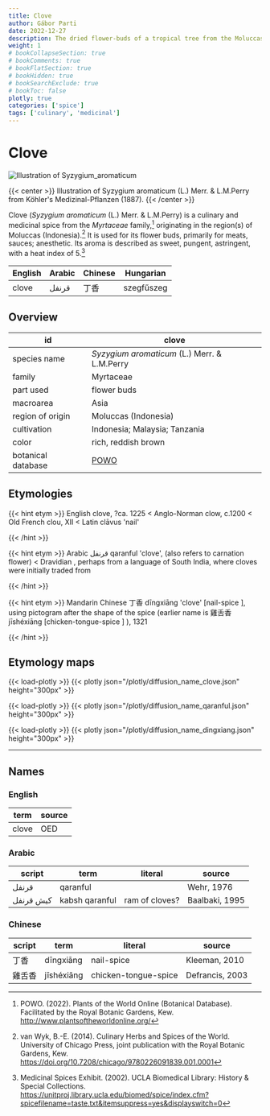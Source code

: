 ```yaml
---
title: Clove
author: Gábor Parti
date: 2022-12-27
description: The dried flower-buds of a tropical tree from the Moluccas, Indonesia.
weight: 1
# bookCollapseSection: true
# bookComments: true
# bookFlatSection: true
# bookHidden: true
# bookSearchExclude: true
# bookToc: false
plotly: true
categories: ['spice']
tags: ['culinary', 'medicinal']
---
```


# Clove

![Illustration of Syzygium_aromaticum](/images/kohler/clove.png)

{{< center >}}
Illustration of Syzygium aromaticum (L.) Merr. \& L.M.Perry from Köhler's Medizinal-Pflanzen (1887).
{{< /center >}}

Clove (*Syzygium aromaticum* (L.) Merr. \& L.M.Perry) is a culinary and medicinal spice from the *Myrtaceae* family,[^powo] originating in the region(s) of Moluccas (Indonesia).[^van_wyk_culinary_2014] It is used for its flower buds, primarily for meats, sauces; anesthetic. Its aroma is described as sweet, pungent, astringent, with a heat index of 5.[^ucla_medicinal_2002]

|English|Arabic|Chinese| Hungarian|
|-------|------|-------|----------|
| clove | قرنفل|   丁香  |szegfűszeg|

## Overview

|        id        |                       clove                       |
|------------------|---------------------------------------------------|
|   species name   |   *Syzygium aromaticum* (L.) Merr. \& L.M.Perry   |
|      family      |                     Myrtaceae                     |
|     part used    |                    flower buds                    |
|     macroarea    |                        Asia                       |
| region of origin |                Moluccas (Indonesia)               |
|    cultivation   |           Indonesia; Malaysia; Tanzania           |
|       color      |                rich, reddish brown                |
|botanical database|[POWO](https://powo.science.kew.org/taxon/601421-1)|

## Etymologies

{{< hint etym >}}
English clove, ?ca. 1225 < Anglo-Norman clow, c.1200 < Old French clou, XII < Latin clāvus 'nail'

{{< /hint >}}

{{< hint etym >}}
Arabic قرنفل qaranful 'clove', (also refers to carnation flower) < Dravidian , perhaps from a language of South India, where cloves were initially traded from

{{< /hint >}}

{{< hint etym >}}
Mandarin Chinese 丁香 dīngxiāng 'clove' [nail-spice ], using pictogram after the shape of the spice (earlier name is 雞舌香 jīshéxiāng [chicken-tongue-spice ] ), 1321

{{< /hint >}}

## Etymology maps

{{< load-plotly >}}
{{< plotly json="/plotly/diffusion_name_clove.json" height="300px" >}}

{{< load-plotly >}}
{{< plotly json="/plotly/diffusion_name_qaranful.json" height="300px" >}}

{{< load-plotly >}}
{{< plotly json="/plotly/diffusion_name_dingxiang.json" height="300px" >}}

***

## Names

### English

| term|source|
|-----|------|
|clove|  OED |

### Arabic

|  script |     term     |    literal   |    source    |
|---------|--------------|--------------|--------------|
|  قرنفل  |   qaranful   |              |  Wehr, 1976  |
|كيش قرنفل|kabsh qaranful|ram of cloves?|Baalbaki, 1995|

### Chinese

|script|    term   |       literal      |     source    |
|------|-----------|--------------------|---------------|
|  丁香  | dīngxiāng |     nail-spice     | Kleeman, 2010 |
|  雞舌香 |jīshéxiāng |chicken-tongue-spice|Defrancis, 2003|

[^powo]: POWO. (2022). Plants of the World Online (Botanical Database). Facilitated by the Royal Botanic Gardens, Kew. http://www.plantsoftheworldonline.org/
[^van_wyk_culinary_2014]: van Wyk, B.-E. (2014). Culinary Herbs and Spices of the World. University of Chicago Press, joint publication with the Royal Botanic Gardens, Kew. https://doi.org/10.7208/chicago/9780226091839.001.0001
[^ucla_medicinal_2002]: Medicinal Spices Exhibit. (2002). UCLA Biomedical Library: History & Special Collections. https://unitproj.library.ucla.edu/biomed/spice/index.cfm?spicefilename=taste.txt&itemsuppress=yes&displayswitch=0


